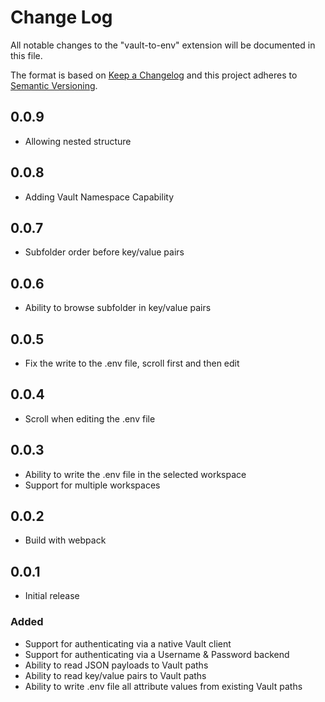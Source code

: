 # Change Log

All notable changes to the "vault-to-env" extension will be documented in this file.

The format is based on [Keep a Changelog](http://keepachangelog.com/en/1.0.0/) and this project adheres to [Semantic Versioning](http://semver.org/spec/v2.0.0.html).

## 0.0.9

- Allowing nested structure

## 0.0.8

- Adding Vault Namespace Capability

## 0.0.7

- Subfolder order before key/value pairs

## 0.0.6

- Ability to browse subfolder in key/value pairs

## 0.0.5

- Fix the write to the .env file, scroll first and then edit

## 0.0.4

- Scroll when editing the .env file

## 0.0.3

- Ability to write the .env file in the selected workspace
- Support for multiple workspaces

## 0.0.2

- Build with webpack

## 0.0.1

- Initial release

### Added
- Support for authenticating via a native Vault client
- Support for authenticating via a Username & Password backend
- Ability to read JSON payloads to Vault paths
- Ability to read key/value pairs to Vault paths
- Ability to write .env file all attribute values from existing Vault paths